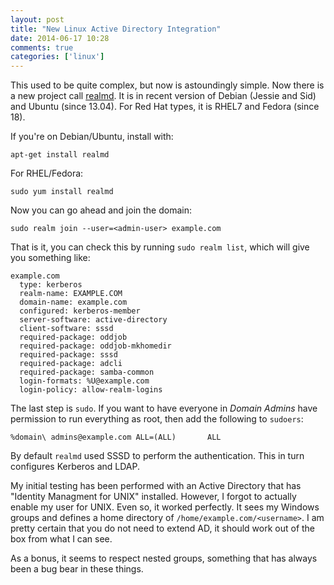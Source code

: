 ```yaml
---
layout: post
title: "New Linux Active Directory Integration"
date: 2014-06-17 10:28
comments: true
categories: ['linux']
---
```

This used to be quite complex, but now is astoundingly simple. Now there is a new project call [realmd](http://freedesktop.org/software/realmd/). It is in recent version of Debian (Jessie and Sid) and Ubuntu (since 13.04). For Red Hat types, it is RHEL7 and Fedora (since 18).

<!-- more -->

If you're on Debian/Ubuntu, install with:

```
apt-get install realmd
```

For RHEL/Fedora:

```
sudo yum install realmd
```

Now you can go ahead and join the domain:

```
sudo realm join --user=<admin-user> example.com
```

That is it, you can check this by running `sudo realm list`, which will give you something like:

```
example.com
  type: kerberos
  realm-name: EXAMPLE.COM
  domain-name: example.com
  configured: kerberos-member
  server-software: active-directory
  client-software: sssd
  required-package: oddjob
  required-package: oddjob-mkhomedir
  required-package: sssd
  required-package: adcli
  required-package: samba-common
  login-formats: %U@example.com
  login-policy: allow-realm-logins
```

The last step is `sudo`. If you want to have everyone in *Domain Admins* have permission to run everything as root, then add the following to `sudoers`:

```
%domain\ admins@example.com ALL=(ALL)       ALL
```

By default `realmd` used SSSD to perform the authentication. This in turn configures Kerberos and LDAP.

My initial testing has been performed with an Active Directory that has "Identity Managment for UNIX" installed. However, I forgot to actually enable my user for UNIX. Even so, it worked perfectly. It sees my Windows groups and defines a home directory of `/home/example.com/<username>`. I am pretty certain that you do not need to extend AD, it should work out of the box from what I can see.

As a bonus, it seems to respect nested groups, something that has always been a bug bear in these things.
